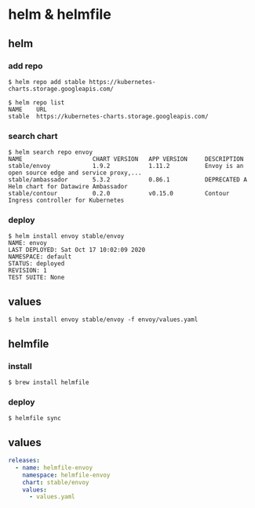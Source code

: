 # helm & helmfile

## helm

### add repo
```
$ helm repo add stable https://kubernetes-charts.storage.googleapis.com/
```

```
$ helm repo list
NAME    URL
stable  https://kubernetes-charts.storage.googleapis.com/
```

### search chart
```
$ helm search repo envoy
NAME                    CHART VERSION   APP VERSION     DESCRIPTION
stable/envoy            1.9.2           1.11.2          Envoy is an open source edge and service proxy,...
stable/ambassador       5.3.2           0.86.1          DEPRECATED A Helm chart for Datawire Ambassador
stable/contour          0.2.0           v0.15.0         Contour Ingress controller for Kubernetes
```

### deploy
```
$ helm install envoy stable/envoy
NAME: envoy
LAST DEPLOYED: Sat Oct 17 10:02:09 2020
NAMESPACE: default
STATUS: deployed
REVISION: 1
TEST SUITE: None
```

## values
```
$ helm install envoy stable/envoy -f envoy/values.yaml
```

## helmfile

### install
```
$ brew install helmfile
```

### deploy
```
$ helmfile sync
```

## values
```envoy/helmfile.yaml
releases:
  - name: helmfile-envoy
    namespace: helmfile-envoy
    chart: stable/envoy
    values:
      - values.yaml
```
